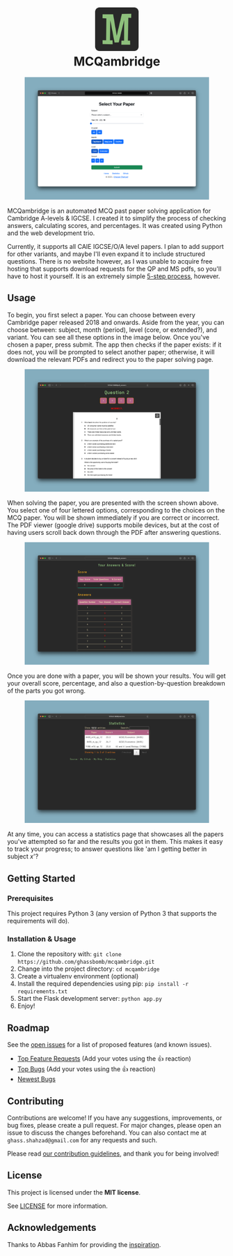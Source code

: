 <h1 align="center">
  <a href="https://github.com/ghassbomb/mcqambridge">
    <!-- Please provide path to your logo here -->
    <img src="static/favicons/android-chrome-512x512.png" alt="Logo" width="100" height="100">
  </a>
  <div style="text-align: center;">MCQambridge</div>
    
</h1>
<figure>
        <img src="./docs/images/1.png" alt="Main Page" />
      </figure>
      <p>
        MCQambridge is an automated MCQ past paper solving application for
        Cambridge A-levels & IGCSE. I created it to simplify the process of checking
        answers, calculating scores, and percentages. It was created using
        Python and the web development trio.
      </p>
      <p>Currently, it supports all CAIE IGCSE/O/A level papers. I plan to add support for other variants, and maybe I'll even expand it to include structured questions. There is no website however, as I was unable to acquire free hosting that supports download requests for the QP and MS pdfs, so you'll have to host it yourself. It is an extremely simple <a href="#installation--usage">5-step process</a>, however.</p>
      
## Usage
<p>To begin, you first select a paper. You can choose between every Cambridge paper released 2018 and onwards. Aside from the year, you can choose between: subject, month (period), level (core, or extended?), and variant. You can see all these options in the image below. Once you've chosen a paper, press submit. The app then checks if the paper exists: if it does not, you will be prompted to select another paper; otherwise, it will download the relevant PDFs and redirect you to the paper solving page.</p>
      <figure>
        <img src="./docs/images/2.png" alt="Paper Page" />
      </figure>
      <p>When solving the paper, you are presented with the screen shown above. You select one of four lettered options, corresponding to the choices on the MCQ paper. You will be shown immediately if you are correct or incorrect. The PDF viewer (google drive) supports mobile devices, but at the cost of having users scroll back down through the PDF after answering questions.</p>
      <figure>
        <img src="./docs/images/3.png" alt="Results Page" />
      </figure>
      <p>Once you are done with a paper, you will be shown your results. You will get your overall score, percentage, and also a question-by-question breakdown of the parts you got wrong.</p>
      <figure>
        <img src="./docs/images/4.png" alt="Statistics Page" />
      </figure>
      <p>At any time, you can access a statistics page that showcases all the papers you've attempted so far and the results you got in them. This makes it easy to track your progress; to answer questions like 'am I getting better in subject <em>x</em>'?</p>
      <p></p>


## Getting Started

### Prerequisites

This project requires Python 3 (any version of Python 3 that supports the requirements will do).

### Installation & Usage

1. Clone the repository with: `git clone https://github.com/ghassbomb/mcqambridge.git`
2. Change into the project directory: `cd mcqambridge`
3. Create a virtualenv environment (optional)
4. Install the required dependencies using pip: `pip install -r requirements.txt`
5. Start the Flask development server: `python app.py`
6. Enjoy!

## Roadmap

See the [open issues](https://github.com/ghassbomb/mcqambridge/issues) for a list of proposed features (and known issues).

- [Top Feature Requests](https://github.com/ghassbomb/mcqambridge/issues?q=label%3Aenhancement+is%3Aopen+sort%3Areactions-%2B1-desc) (Add your votes using the 👍 reaction)
- [Top Bugs](https://github.com/ghassbomb/mcqambridge/issues?q=is%3Aissue+is%3Aopen+label%3Abug+sort%3Areactions-%2B1-desc) (Add your votes using the 👍 reaction)
- [Newest Bugs](https://github.com/ghassbomb/mcqambridge/issues?q=is%3Aopen+is%3Aissue+label%3Abug)

## Contributing

Contributions are welcome! If you have any suggestions, improvements, or bug fixes, please create a pull request. For major changes, please open an issue to discuss the changes beforehand. You can also contact me at `ghass.shahzad@gmail.com` for any requests and such.

Please read [our contribution guidelines](docs/CONTRIBUTING.md), and thank you for being involved!

## License

This project is licensed under the **MIT license**.

See [LICENSE](LICENSE) for more information.

## Acknowledgements

Thanks to Abbas Fanhim for providing the [inspiration](https://github.com/Abban-Fahim/MCQ/).
